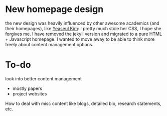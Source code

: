 # New homepage design
the new design was heavily influenced by other awesome academics (and their homepages), like [Yeaseul Kim](http://students.washington.edu/yeaseul1/): I pretty much stole her CSS, I hope she forgives me. 
I have removed the jekyll version and migrated to a pure HTML + Javascript homepage. 
I wanted to move away to be able to think more freely about content management options. 

# To-do
look into better content management
- mostly papers
- project websites

How to deal with misc content like blogs, detailed bio, research statements, etc. 


